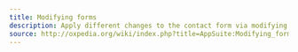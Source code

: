 ```yaml
---
title: Modifying forms
description: Apply different changes to the contact form via modifying its extensionpoints and extensions
source: http://oxpedia.org/wiki/index.php?title=AppSuite:Modifying_forms_by_using_extension_points
---
```


